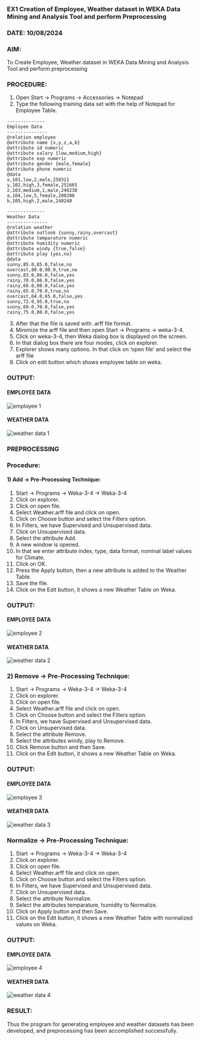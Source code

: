 ### EX1 Creation of Employee, Weather dataset in WEKA Data Mining and Analysis Tool and perform Preprocessing
### DATE: 10/08/2024
### AIM: 

  To Create Employee, Weather dataset in WEKA Data Mining and Analysis Tool and perform preprocessing
  
### PROCEDURE: 

1) Open Start -> Programs -> Accessories -> Notepad
2) Type the following training data set with the help of Notepad for Employee Table.

```
--------------
Employee Data
---------------
@relation employee
@attribute name {x,y,z,a,b}
@attribute id numeric
@attribute salary {low,medium,high}
@attribute exp numeric
@attribute gender {male,female}
@attribute phone numeric
@data
x,101,low,2,male,250311
y,102,high,3,female,251665
z,103,medium,1,male,240238
a,104,low,5,female,200200
b,105,high,2,male,240240

--------------
Weather Data
---------------
@relation weather
@attribute outlook {sunny,rainy,overcast}
@attribute temparature numeric
@attribute humidity numeric
@attribute windy {true,false}
@attribute play {yes,no}
@data
sunny,85.0,85.0,false,no
overcast,80.0,90.0,true,no
sunny,83.0,86.0,false,yes
rainy,70.0,86.0,false,yes
rainy,68.0,80.0,false,yes
rainy,65.0,70.0,true,no
overcast,64.0,65.0,false,yes
sunny,72.0,95.0,true,no
sunny,69.0,70.0,false,yes
rainy,75.0,80.0,false,yes
```
3) After that the file is saved with .arff file format.
4) Minimize the arff file and then open Start -> Programs -> weka-3-4.
5) Click on weka-3-4, then Weka dialog box is displayed on the screen.
6) In that dialog box there are four modes, click on explorer.
7) Explorer shows many options. In that click on ‘open file’ and select the arff file
8) Click on edit button which shows employee table on weka.
### OUTPUT:
#### EMPLOYEE DATA
![employee 1](https://github.com/user-attachments/assets/e9510a74-6b8f-4240-b9d9-40907159ae11)
#### WEATHER DATA
![weather data 1](https://github.com/user-attachments/assets/7d6fff9f-41f2-4fc8-9315-ec47774adf82)
### PREPROCESSING
### Procedure:
#### 1) Add -> Pre-Processing Technique:
1) Start -> Programs -> Weka-3-4 -> Weka-3-4
2) Click on explorer.
3) Click on open file.
4) Select Weather.arff file and click on open.
5) Click on Choose button and select the Filters option.
6) In Filters, we have Supervised and Unsupervised data.
7) Click on Unsupervised data.
8) Select the attribute Add.
9) A new window is opened.
10) In that we enter attribute index, type, data format, nominal label values for Climate.
11) Click on OK.
12) Press the Apply button, then a new attribute is added to the Weather Table.
13) Save the file.
14) Click on the Edit button, it shows a new Weather Table on Weka.
### OUTPUT:
#### EMPLOYEE DATA
![employee 2](https://github.com/user-attachments/assets/4577dc46-ba05-4d82-b0fb-0b9f1b9c519f)
#### WEATHER DATA
![weather data 2](https://github.com/user-attachments/assets/4aff7ae7-9e0b-4162-b8a3-ad75d4c0ddb6)
### 2) Remove -> Pre-Processing Technique:
1) Start -> Programs -> Weka-3-4 -> Weka-3-4
2) Click on explorer.
3) Click on open file.
4) Select Weather.arff file and click on open.
5) Click on Choose button and select the Filters option.
6) In Filters, we have Supervised and Unsupervised data.
7) Click on Unsupervised data.
8) Select the attribute Remove.
9) Select the attributes windy, play to Remove.
10) Click Remove button and then Save.
11) Click on the Edit button, it shows a new Weather Table on Weka.
### OUTPUT:
#### EMPLOYEE DATA
![employee 3](https://github.com/user-attachments/assets/b2047bab-7218-43a5-9567-09b4861d7be9)
#### WEATHER DATA
![weather data 3](https://github.com/user-attachments/assets/a3f6071d-26bb-44cc-90ef-a27316695eec)
### Normalize -> Pre-Processing Technique:
1) Start -> Programs -> Weka-3-4 -> Weka-3-4
2) Click on explorer.
3) Click on open file.
4) Select Weather.arff file and click on open.
5) Click on Choose button and select the Filters option.
6) In Filters, we have Supervised and Unsupervised data.
7) Click on Unsupervised data.
8) Select the attribute Normalize.
9) Select the attributes temparature, humidity to Normalize.
10) Click on Apply button and then Save.
11) Click on the Edit button, it shows a new Weather Table with normalized values on Weka.
### OUTPUT:
#### EMPLOYEE DATA
![employee 4](https://github.com/user-attachments/assets/fa841db1-1c61-4e23-b8ba-bd952aa9d0c0)
#### WEATHER DATA
![weather data 4](https://github.com/user-attachments/assets/bb787960-4e20-47af-aa8a-a5147b6df400)
### RESULT: 
  Thus the program for generating employee and weather datasets has been developed, and preprocessing has been accomplished successfully.
